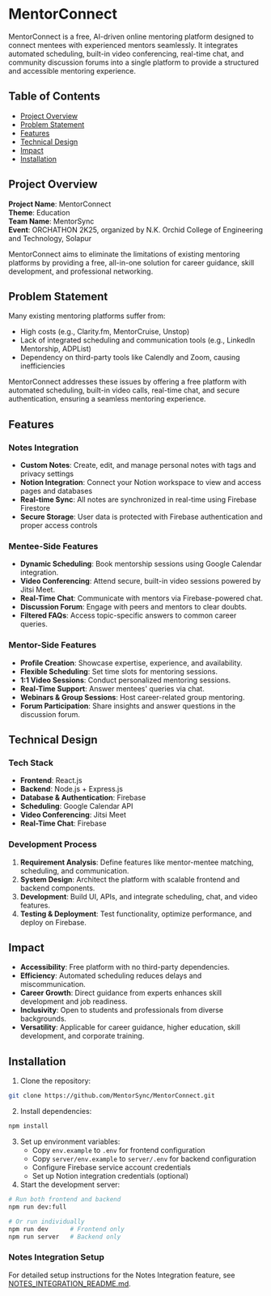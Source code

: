 # MentorConnect

MentorConnect is a free, AI-driven online mentoring platform designed to connect mentees with experienced mentors seamlessly. It integrates automated scheduling, built-in video conferencing, real-time chat, and community discussion forums into a single platform to provide a structured and accessible mentoring experience.

## Table of Contents
- [Project Overview](#project-overview)
- [Problem Statement](#problem-statement)
- [Features](#features)
- [Technical Design](#technical-design)
- [Impact](#impact)
- [Installation](#installation)

## Project Overview
**Project Name**: MentorConnect  
**Theme**: Education  
**Team Name**: MentorSync  
**Event**: ORCHATHON 2K25, organized by N.K. Orchid College of Engineering and Technology, Solapur  

MentorConnect aims to eliminate the limitations of existing mentoring platforms by providing a free, all-in-one solution for career guidance, skill development, and professional networking.

## Problem Statement
Many existing mentoring platforms suffer from:
- High costs (e.g., Clarity.fm, MentorCruise, Unstop)
- Lack of integrated scheduling and communication tools (e.g., LinkedIn Mentorship, ADPList)
- Dependency on third-party tools like Calendly and Zoom, causing inefficiencies

MentorConnect addresses these issues by offering a free platform with automated scheduling, built-in video calls, real-time chat, and secure authentication, ensuring a seamless mentoring experience.

## Features
### Notes Integration
- **Custom Notes**: Create, edit, and manage personal notes with tags and privacy settings
- **Notion Integration**: Connect your Notion workspace to view and access pages and databases
- **Real-time Sync**: All notes are synchronized in real-time using Firebase Firestore
- **Secure Storage**: User data is protected with Firebase authentication and proper access controls

### Mentee-Side Features
- **Dynamic Scheduling**: Book mentorship sessions using Google Calendar integration.
- **Video Conferencing**: Attend secure, built-in video sessions powered by Jitsi Meet.
- **Real-Time Chat**: Communicate with mentors via Firebase-powered chat.
- **Discussion Forum**: Engage with peers and mentors to clear doubts.
- **Filtered FAQs**: Access topic-specific answers to common career queries.

### Mentor-Side Features
- **Profile Creation**: Showcase expertise, experience, and availability.
- **Flexible Scheduling**: Set time slots for mentoring sessions.
- **1:1 Video Sessions**: Conduct personalized mentoring sessions.
- **Real-Time Support**: Answer mentees' queries via chat.
- **Webinars & Group Sessions**: Host career-related group mentoring.
- **Forum Participation**: Share insights and answer questions in the discussion forum.

## Technical Design
### Tech Stack
- **Frontend**: React.js
- **Backend**: Node.js + Express.js
- **Database & Authentication**: Firebase
- **Scheduling**: Google Calendar API
- **Video Conferencing**: Jitsi Meet
- **Real-Time Chat**: Firebase

### Development Process
1. **Requirement Analysis**: Define features like mentor-mentee matching, scheduling, and communication.
2. **System Design**: Architect the platform with scalable frontend and backend components.
3. **Development**: Build UI, APIs, and integrate scheduling, chat, and video features.
4. **Testing & Deployment**: Test functionality, optimize performance, and deploy on Firebase.

## Impact
- **Accessibility**: Free platform with no third-party dependencies.
- **Efficiency**: Automated scheduling reduces delays and miscommunication.
- **Career Growth**: Direct guidance from experts enhances skill development and job readiness.
- **Inclusivity**: Open to students and professionals from diverse backgrounds.
- **Versatility**: Applicable for career guidance, higher education, skill development, and corporate training.

## Installation
1. Clone the repository:
```bash
git clone https://github.com/MentorSync/MentorConnect.git
```
2. Install dependencies:
```bash
npm install
```
3. Set up environment variables:
   - Copy `env.example` to `.env` for frontend configuration
   - Copy `server/env.example` to `server/.env` for backend configuration
   - Configure Firebase service account credentials
   - Set up Notion integration credentials (optional)
4. Start the development server:
```bash
# Run both frontend and backend
npm run dev:full

# Or run individually
npm run dev      # Frontend only
npm run server   # Backend only
```

### Notes Integration Setup
For detailed setup instructions for the Notes Integration feature, see [NOTES_INTEGRATION_README.md](NOTES_INTEGRATION_README.md).

